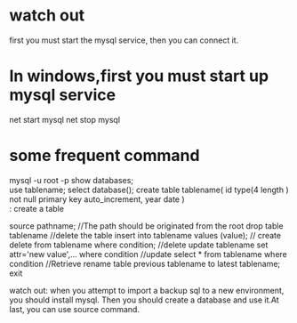 # watch out
first you must start the mysql service, then you can connect it.

# In windows,first you must start up mysql service
net start mysql
net stop mysql

# some frequent command
mysql -u root -p
show databases;   
use tablename;
select database();
create table tablename(
  id type(4 length ) not null primary key auto_increment,
  year date
)                     
: create a table

source pathname; //The path should be originated from the root 
drop table tablename  //delete the table
insert into tablename values (value); // create
delete from tablename where condition;  //delete
update tablename set attr='new value',… where condition  //update
select * from tablename where condition  //Retrieve
rename table previous tablename to latest tablename;
exit

watch out:
when you attempt to import a backup sql to a new environment, you should install mysql.
Then you should create a database and use it.At last, you can use source command.